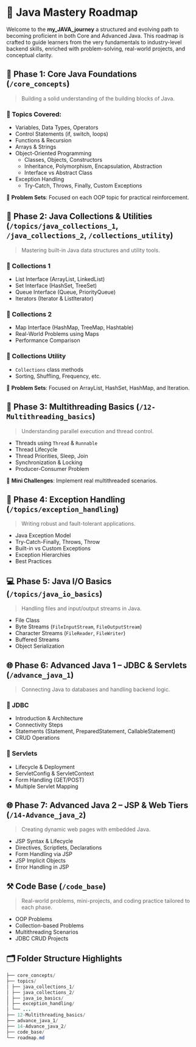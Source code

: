 # 🌟 Java Mastery Roadmap

Welcome to the **my_JAVA_journey** a structured and evolving path to becoming proficient in both Core and Advanced Java. This roadmap is crafted to guide learners from the very fundamentals to industry-level backend skills, enriched with problem-solving, real-world projects, and conceptual clarity.


## 🧱 Phase 1: Core Java Foundations (`/core_concepts`)
> Building a solid understanding of the building blocks of Java.

### 🔹 Topics Covered:
- Variables, Data Types, Operators
- Control Statements (if, switch, loops)
- Functions & Recursion
- Arrays & Strings
- Object-Oriented Programming
  - Classes, Objects, Constructors
  - Inheritance, Polymorphism, Encapsulation, Abstraction
  - Interface vs Abstract Class
- Exception Handling
  - Try-Catch, Throws, Finally, Custom Exceptions

🎯 **Problem Sets**: Focused on each OOP topic for practical reinforcement.


## 🧰 Phase 2: Java Collections & Utilities (`/topics/java_collections_1`, `/java_collections_2`, `/collections_utility`)
> Mastering built-in Java data structures and utility tools.

### 🔹 Collections 1
- List Interface (ArrayList, LinkedList)
- Set Interface (HashSet, TreeSet)
- Queue Interface (Queue, PriorityQueue)
- Iterators (Iterator & ListIterator)

### 🔹 Collections 2
- Map Interface (HashMap, TreeMap, Hashtable)
- Real-World Problems using Maps
- Performance Comparison

### 🔹 Collections Utility
- `Collections` class methods
- Sorting, Shuffling, Frequency, etc.

🎯 **Problem Sets**: Focused on ArrayList, HashSet, HashMap, and Iteration.


## 🧵 Phase 3: Multithreading Basics (`/12-Multithreading_basics`)
> Understanding parallel execution and thread control.

- Threads using `Thread` & `Runnable`
- Thread Lifecycle
- Thread Priorities, Sleep, Join
- Synchronization & Locking
- Producer-Consumer Problem

🎯 **Mini Challenges**: Implement real multithreaded scenarios.


## 🧩 Phase 4: Exception Handling (`/topics/exception_handling`)
> Writing robust and fault-tolerant applications.

- Java Exception Model
- Try-Catch-Finally, Throws, Throw
- Built-in vs Custom Exceptions
- Exception Hierarchies
- Best Practices


## 💻 Phase 5: Java I/O Basics (`/topics/java_io_basics`)
> Handling files and input/output streams in Java.

- File Class
- Byte Streams (`FileInputStream`, `FileOutputStream`)
- Character Streams (`FileReader`, `FileWriter`)
- Buffered Streams
- Object Serialization


## 🌐 Phase 6: Advanced Java 1 – JDBC & Servlets (`/advance_java_1`)
> Connecting Java to databases and handling backend logic.

### 🔹 JDBC
- Introduction & Architecture
- Connectivity Steps
- Statements (Statement, PreparedStatement, CallableStatement)
- CRUD Operations

### 🔹 Servlets
- Lifecycle & Deployment
- ServletConfig & ServletContext
- Form Handling (GET/POST)
- Multiple Servlet Mapping


## 🌐 Phase 7: Advanced Java 2 – JSP & Web Tiers (`/14-Advance_java_2`)
> Creating dynamic web pages with embedded Java.

- JSP Syntax & Lifecycle
- Directives, Scriptlets, Declarations
- Form Handling via JSP
- JSP Implicit Objects
- Error Handling in JSP


## ⚒️ Code Base (`/code_base`)
> Real-world problems, mini-projects, and coding practice tailored to each phase.

- OOP Problems
- Collection-based Problems
- Multithreading Scenarios
- JDBC CRUD Projects


## 🗂️ Folder Structure Highlights
```java
├── core_concepts/
├── topics/
│ ├── java_collections_1/
│ ├── java_collections_2/
│ ├── java_io_basics/
│ ├── exception_handling/
│ └── ...
├── 12-Multithreading_basics/
├── advance_java_1/
├── 14-Advance_java_2/
├── code_base/
└── roadmap.md
```

